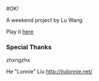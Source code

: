 #OK!

A weekend project by Lu Wang

Play it [here](http://coolwanglu.github.io/OK)



### Special Thanks

zhxngzhx

He "Lonnie" Liu http://liulonnie.net/
